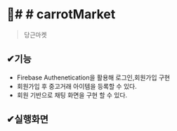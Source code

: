 # 📌# # carrotMarket
> 당근마켓

## ✔기능
<ul>
<li>Firebase Authenetication을 활용해 로그인,회원가입 구현 </li>
<li>회원가입 후 중고거래 아이템을 등록할 수 있다. </li>
<li>회원 기반으로 채팅 화면을 구현 할 수 있다. </li>
</ul>

## ✔실행화면

